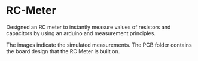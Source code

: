 # RC-Meter

Designed an RC meter to instantly measure values of resistors and capacitors by using an arduino and measurement principles.

The images indicate the simulated measurements.
The PCB folder contains the board design that the RC Meter is built on. 
